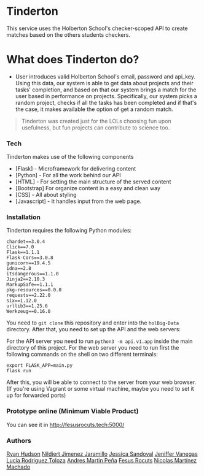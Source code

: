 # Tinderton



This service uses the Holberton School's checker-scoped API to create matches based on the others students checkers.


# What does Tinderton do?

  - User introduces valid Holberton School's email, password and api_key. Using this data, our system is able to get data about projects and their tasks' completion, and based on that our system brings a match for the user based in performance on projects. Specifically, our system picks a random project, checks if all the tasks has been completed and if that's the case, it makes available the option of get a random match.   


> Tinderton was created just for the LOLs
> choosing fun upon usefulness,
> but fun projects can contribute to science too.


### Tech

Tinderton makes use of the following components

* [Flask] - Microframework for delivering content
* [Python] - For all the work behind our API
* [HTML] - For setting the main structure of the served content
* [Bootstrap] For organize content in a easy and clean way
* [CSS] - All about styling
* [Javascript] - It handles input from the web page.


### Installation
Tinderton requires the following Python modules:
```certifi==2019.9.11
chardet==3.0.4
Click==7.0
Flask==1.1.1
Flask-Cors==3.0.8
gunicorn==19.4.5
idna==2.8
itsdangerous==1.1.0
Jinja2==2.10.3
MarkupSafe==1.1.1
pkg-resources==0.0.0
requests==2.22.0
six==1.12.0
urllib3==1.25.6
Werkzeug==0.16.0
```
You need to ```git clone``` this repository and enter into the ```holBig-Data``` directory. After that, you need to set up the API and the web servers:

For the API server you need to run ```python3 -m api.v1.app``` inside the main directory of this project.
For the web server you need to run first the following commands on the shell on two different terminals:
```
export FLASK_APP=main.py
flask run
```

After this, you will be able to connect to the server from your web browser. (If you're using Vagrant or some virtual machine, maybe you need to set it up for forwarded ports)

### Prototype online (Minimum Viable Product) 

You can see it in http://fesusrocuts.tech:5000/

### Authors
[Ryan Hudson](https://github.com/ryanhudson)
[Nildiert Jimenez Jaramillo](https://github.com/nildiert)
[Jessica Sandoval](https://github.com/alexadeveloper)
[Jeniffer Vanegas](https://github.com/jeniffervp)
[Lucia Rodriguez Toloza](https://github.com/luroto)
[Andres Martin Peña](https://github.com/andres-martin)
[Fesus Rocuts](https://github.com/fesusrocuts)
[Nicolas Martínez Machado](https://github.com/noeuclides)       
